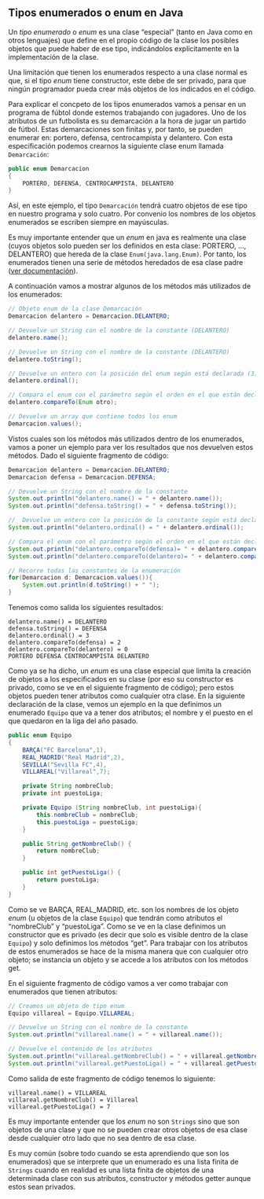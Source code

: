 ## Tipos enumerados o enum en Java

Un _tipo enumerado_ o _enum_ es una clase “especial” (tanto en Java como en otros lenguajes) que define en el propio código  de la clase los posibles objetos que puede haber de ese tipo, indicándolos explícitamente en la implementación de la clase. 

Una limitación que tienen los enumerados respecto a una clase normal es que, si el tipo _enum_ tiene constructor, este debe de ser privado, para que ningún programador pueda crear más objetos de los indicados en el código.

Para explicar el concpeto de los ẗipos enumerados vamos a pensar en un programa de fúbtol donde estemos trabajando con jugadores. Uno de los atributos de un futbolista es su demarcación a la hora de jugar un partido de fútbol. Estas demarcaciones son finitas y, por tanto, se pueden enumerar en: portero, defensa, centrocampista y delantero. Con esta especificación podemos crearnos la siguiente clase enum llamada `Demarcación`:

```java
public enum Demarcacion
{
    PORTERO, DEFENSA, CENTROCAMPISTA, DELANTERO
}
```

Así, en este ejemplo, el tipo `Demarcación` tendrá cuatro objetos de ese tipo en nuestro programa y solo cuatro. Por convenio los nombres de los objetos enumerados se escriben siempre en mayúsculas.

Es muy importante entender que un _enum_ en java es realmente una clase (cuyos objetos solo pueden ser los definidos en esta clase: PORTERO, ..., DELANTERO) que hereda de la clase `Enum(java.lang.Enum)`. Por tanto, los enumerados tienen una serie de métodos heredados de esa clase padre ([ver documentación](https://docs.oracle.com/javase/8/docs/api/java/lang/Enum.html)). 

A continuación vamos a mostrar algunos de los métodos más utilizados de los enumerados:
    
```java    
// Objeto enum de la clase Demarcación
Demarcacion delantero = Demarcacion.DELANTERO; 

// Devuelve un String con el nombre de la constante (DELANTERO)
delantero.name();     

// Devuelve un String con el nombre de la constante (DELANTERO)
delantero.toString(); 

// Devuelve un entero con la posición del enum según está declarada (3)
delantero.ordinal();    

// Compara el enum con el parámetro según el orden en el que están declarados lo enum
delantero.compareTo(Enum otro);    

// Devuelve un array que contiene todos los enum
Demarcacion.values();   
```
    

Vistos cuales son los métodos más utilizados dentro de los enumerados, vamos a poner un ejemplo para ver los resultados que nos devuelven estos métodos. Dado el siguiente fragmento de código:

```java
Demarcacion delantero = Demarcacion.DELANTERO;
Demarcacion defensa = Demarcacion.DEFENSA;

// Devuelve un String con el nombre de la constante
System.out.println("delantero.name() = " + delantero.name());
System.out.println("defensa.toString() = " + defensa.toString());

//  Devuelve un entero con la posición de la constante según está declarada.
System.out.println("delantero.ordinal() = " + delantero.ordinal());

// Compara el enum con el parámetro según el orden en el que están declaradas las constantes. 
System.out.println("delantero.compareTo(defensa)= " + delantero.compareTo(defensa));
System.out.println("delantero.compareTo(delantero)= " + delantero.compareTo(delantero));

// Recorre todas las constantes de la enumeración
for(Demarcacion d: Demarcacion.values()){
    System.out.println(d.toString() + " ");
}
```


Tenemos como salida los siguientes resultados:

    delantero.name() = DELANTERO
    defensa.toString() = DEFENSA
    delantero.ordinal() = 3
    delantero.compareTo(defensa) = 2
    delantero.compareTo(delantero) = 0
    PORTERO DEFENSA CENTROCAMPISTA DELANTERO


Como ya se ha dicho, un _enum_ es una clase especial que limita la creación de objetos a los especificados en su clase (por eso su constructor es privado, como se ve en el siguiente fragmento de código); pero estos objetos pueden tener atributos como cualquier otra clase. En la siguiente declaración de la clase, vemos un ejemplo en la que definimos un enumerado `Equipo` que va a tener dos atributos; el nombre y el puesto en el que quedaron en la liga del año pasado.

```java
public enum Equipo
{
    BARÇA("FC Barcelona",1), 
    REAL_MADRID("Real Madrid",2),
    SEVILLA("Sevilla FC",4), 
    VILLAREAL("Villareal",7); 

    private String nombreClub;
    private int puestoLiga;

    private Equipo (String nombreClub, int puestoLiga){
        this.nombreClub = nombreClub;
        this.puestoLiga = puestoLiga;
    }

    public String getNombreClub() {
        return nombreClub;
    }

    public int getPuestoLiga() {
        return puestoLiga;
    }	
}
```


Como se ve BARÇA, REAL_MADRID, etc. son los nombres de los objeto _enum_ (u objetos de la clase `Equipo`) que tendrán como atributos el “nombreClub” y “puestoLiga”. Como se ve en la clase definimos un constructor que es privado (es decir que solo es visible dentro de la clase `Equipo`) y solo definimos los métodos “get”. Para trabajar con los atributos de estos enumerados se hace de la misma manera que con cualquier otro objeto; se instancia un objeto y se accede a los atributos con los métodos get. 

En el siguiente fragmento de código vamos a ver como trabajar con enumerados que tienen atributos:

```java
// Creamos un objeto de tipo enum
Equipo villareal = Equipo.VILLAREAL;

// Devuelve un String con el nombre de la constante
System.out.println("villareal.name() = " + villareal.name());

// Devuelve el contenido de los atributos
System.out.println("villareal.getNombreClub() = " + villareal.getNombreClub());
System.out.println("villareal.getPuestoLiga() = " + villareal.getPuestoLiga());
```
    

Como salida de este fragmento de código tenemos lo siguiente:

    villareal.name() = VILLAREAL
    villareal.getNombreClub() = Villareal
    villareal.getPuestoLiga() = 7
    
    
Es muy importante entender que los _enum_ no son `Strings` sino que son objetos de una clase y que no se pueden crear otros objetos de esa clase desde cualquier otro lado que no sea dentro de esa clase. 

Es muy común (sobre todo cuando se esta aprendiendo que son los enumerados) que se interprete que un enumerado es una lista finita de `Strings` cuando en realidad es una lista finita de objetos de una determinada clase con sus atributos, constructor y métodos getter aunque estos sean privados.









